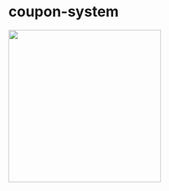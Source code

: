 # coupon-system


<img src="https://user-images.githubusercontent.com/113261408/224431575-27aa11f2-2179-4222-94e0-fdf4ba56835e.gif"  width="300"/>
